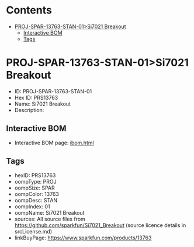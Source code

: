 



Contents
========

* [PROJ-SPAR-13763-STAN-01>Si7021 Breakout](#proj-spar-13763-stan-01si7021-breakout)
	* [Interactive BOM](#interactive-bom)
	* [Tags](#tags)

# PROJ-SPAR-13763-STAN-01>Si7021 Breakout

- ID: PROJ-SPAR-13763-STAN-01
- Hex ID: PRS13763
- Name: Si7021 Breakout
- Description: 

## Interactive BOM

- Interactive BOM page: [ibom.html](kicad/bom/ibom.html)

## Tags

- hexID: PRS13763
- oompType: PROJ
- oompSize: SPAR
- oompColor: 13763
- oompDesc: STAN
- oompIndex: 01
- oompName: Si7021 Breakout
- sources: All source files from https://github.com/sparkfun/Si7021_Breakout (source licence details in srcLicense.md)
- linkBuyPage: https://www.sparkfun.com/products/13763
